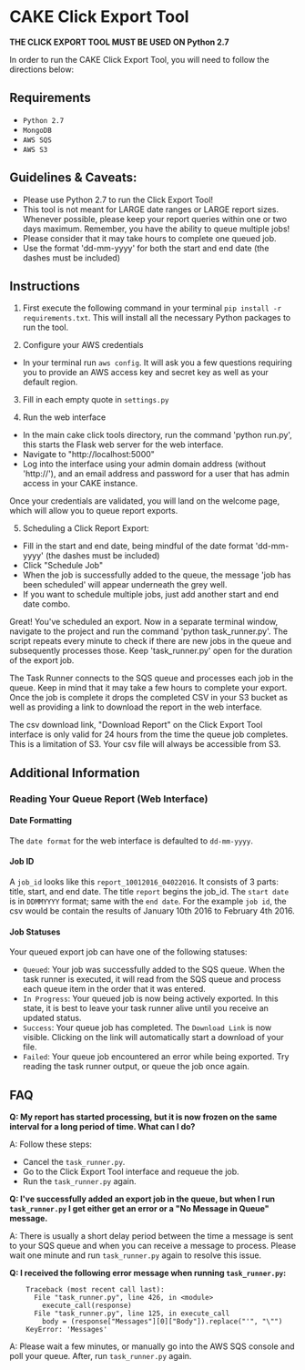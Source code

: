 # CAKE Click Export Tool

**THE CLICK EXPORT TOOL MUST BE USED ON Python 2.7**

In order to run the CAKE Click Export Tool, you will need to follow the directions below:

## Requirements
* `Python 2.7`
* `MongoDB`
* `AWS SQS`
* `AWS S3`

## Guidelines & Caveats:
  * Please use Python 2.7 to run the Click Export Tool!
  * This tool is not meant for LARGE date ranges or LARGE report sizes. Whenever possible, please keep your report queries within one or two days maximum. Remember, you have the ability to queue multiple jobs!
  * Please consider that it may take hours to complete one queued job.
  * Use the format 'dd-mm-yyyy' for both the start and end date (the dashes must be included)

## Instructions

1. First execute the following command in your terminal `pip install -r requirements.txt`. This will install all the necessary Python packages to run the tool.

2. Configure your AWS credentials
  * In your terminal run `aws config`. It will ask you a few questions requiring you to provide an AWS access key and secret key as well as your default region.

3. Fill in each empty quote in `settings.py`

4. Run the web interface
  * In the main cake click tools directory, run the command 'python run.py', this starts the Flask web server for the web interface.
  * Navigate to "http://localhost:5000"
  * Log into the interface using your admin domain address (without 'http://'), and an email address and password for a user that has admin access in your CAKE instance.

Once your credentials are validated, you will land on the welcome page, which will allow you to queue report exports.

5. Scheduling a Click Report Export:
  * Fill in the start and end date, being mindful of the date format 'dd-mm-yyyy' (the dashes must be included)
  * Click "Schedule Job"
  * When the job is successfully added to the queue, the message 'job has been scheduled' will appear underneath the grey well.
  * If you want to schedule multiple jobs, just add another start and end date combo.

Great! You've scheduled an export. Now in a separate terminal window, navigate to the project and run the command 'python task_runner.py'. The script repeats every minute to check if there are new jobs in the queue and subsequently processes those. Keep 'task_runner.py' open for the duration of the export job.

The Task Runner connects to the SQS queue and processes each job in the queue. Keep in mind that it may take a few hours to complete your export. Once the job is complete it drops the completed CSV in your S3 bucket as well as providing a link to download the report in the web interface.

The csv download link, "Download Report" on the Click Export Tool interface is only valid for 24 hours from the time the queue job completes. This is a limitation of S3. Your csv file will always be accessible from S3.

## Additional Information

### Reading Your Queue Report (Web Interface)
#### Date Formatting
The `date format` for the web interface is defaulted to `dd-mm-yyyy`.

#### Job ID
A `job_id` looks like this `report_10012016_04022016`. It consists of 3 parts: title, start, and end date. The title `report` begins the job_id. The `start date` is in `DDMMYYYY` format; same with the `end date`. For the example `job id`, the csv would be contain the results of January 10th 2016 to February 4th 2016.

#### Job Statuses
Your queued export job can have one of the following statuses:
* `Queued`: Your job was successfully added to the SQS queue. When the task runner is executed, it will read from the SQS queue and process each queue item in the order that it was entered.
* `In Progress`: Your queued job is now being actively exported. In this state, it is best to leave your task runner alive until you receive an updated status.
* `Success`: Your queue job has completed. The `Download Link` is now visible. Clicking on the link will automatically start a download of your file.
* `Failed`: Your queue job encountered an error while being exported. Try reading the task runner output, or queue the job once again.

## FAQ

**Q: My report has started processing, but it is now frozen on the same interval for a long period of time. What can I do?**

A: Follow these steps:
* Cancel the `task_runner.py`.
* Go to the Click Export Tool interface and requeue the job.
* Run the `task_runner.py` again.

**Q: I've successfully added an export job in the queue, but when I run `task_runner.py` I get either get an error or a "No Message in Queue" message.**

A: There is usually a short delay period between the time a message is sent to your SQS queue and when you can receive a message to process. Please wait one minute and run `task_runner.py` again to resolve this issue.

**Q: I received the following error message when running `task_runner.py`:**

        Traceback (most recent call last):
          File "task_runner.py", line 426, in <module>
            execute_call(response)
          File "task_runner.py", line 125, in execute_call
            body = (response["Messages"][0]["Body"]).replace("'", "\"")
        KeyError: 'Messages'

A: Please wait a few minutes, or manually go into the AWS SQS console and poll your queue. After, run `task_runner.py` again.
